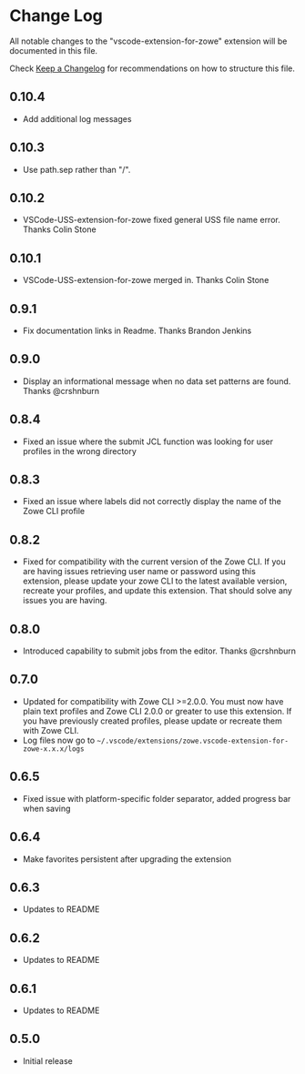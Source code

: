 # Change Log
All notable changes to the "vscode-extension-for-zowe" extension will be documented in this file.

Check [Keep a Changelog](http://keepachangelog.com/) for recommendations on how to structure this file.


## 0.10.4
 - Add additional log messages
## 0.10.3
 - Use path.sep rather than "/".
## 0.10.2
 - VSCode-USS-extension-for-zowe fixed general USS file name error. Thanks Colin Stone
## 0.10.1
 - VSCode-USS-extension-for-zowe merged in. Thanks Colin Stone
## 0.9.1
 - Fix documentation links in Readme. Thanks Brandon Jenkins
## 0.9.0
 - Display an informational message when no data set patterns are found. Thanks @crshnburn
## 0.8.4
 - Fixed an issue where the submit JCL function was looking for user profiles in the wrong directory
## 0.8.3
 - Fixed an issue where labels did not correctly display the name of the Zowe CLI profile
## 0.8.2
- Fixed for compatibility with the current version of the Zowe CLI. If you are having issues retrieving user name or password using this extension,
please update your zowe CLI to the latest available version, recreate your profiles, and update this extension. That should solve any issues you are having.

## 0.8.0
- Introduced capability to submit jobs from the editor. Thanks @crshnburn 
## 0.7.0
- Updated for compatibility with Zowe CLI >=2.0.0. You must now have plain text profiles and Zowe CLI 2.0.0 or greater to use this extension. If you have previously created profiles, please update or recreate them with Zowe CLI.
- Log files now go to `~/.vscode/extensions/zowe.vscode-extension-for-zowe-x.x.x/logs`

## 0.6.5 
- Fixed issue with platform-specific folder separator, added progress bar when saving
## 0.6.4
- Make favorites persistent after upgrading the extension
## 0.6.3
- Updates to README
## 0.6.2
- Updates to README
## 0.6.1
- Updates to README
## 0.5.0
- Initial release